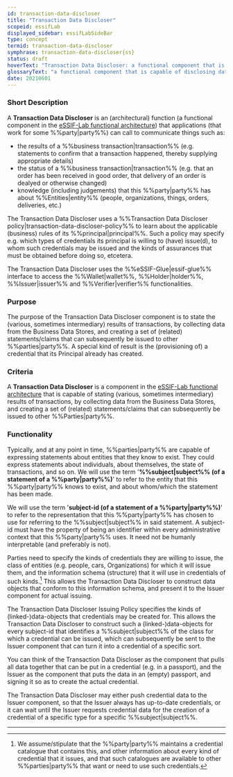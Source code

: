 ```yaml
---
id: transaction-data-discloser
title: "Transaction Data Discloser"
scopeid: essifLab
displayed_sidebar: essifLabSideBar
type: concept
termid: transaction-data-discloser
symphrase: transaction-data-discloser{ss}
status: draft
hoverText: "Transaction Data Discloser: a functional component that is capable of disclosing data."
glossaryText: "a functional component that is capable of disclosing data."
date: 20210601
---
```


### Short Description
A **Transaction Data Discloser** is an (architectural) function (a functional component in the [eSSIF-Lab functional architecture](../essifLab-fw-func-arch)) that applications (that work for some %%party|party%%) can call to communicate things such as:
- the results of a %%business transaction|transaction%% (e.g. statements to confirm that a transaction happened, thereby supplying appropriate details)
- the status of a %%business transaction|transaction%% (e.g. that an order has been received in good order, that delivery of an order is dealyed or otherwise changed)
- knowledge (including judgements) that this %%party|party%% has about %%Entities|entity%% (people, organizations, things, orders, deliveries, etc.)

The Transaction Data Discloser uses a %%Transaction Data Discloser policy|transaction-data-discloser-policy%% to learn about the applicable (business) rules of its %%principal|principal%%. Such a policy may specify e.g. which types of credentials its principal is willing to (have) issue(d), to whom such credentials may be issued and the kinds of assurances that must be obtained before doing so, etcetera.

The Transaction Data Discloser uses the %%eSSIF-Glue|essif-glue%% interface to access the %%Wallet|wallet%%, %%Holder|holder%%, %%Issuer|issuer%% and %%Verifier|verifier%% functionalities.

### Purpose
The purpose of the Transaction Data Discloser component is to state the (various, sometimes intermediary) results of transactions, by collecting data from the Business Data Stores, and creating a set of (related) statements/claims that can subsequently be issued to other %%parties|party%%. A special kind of result is the (provisioning of) a credential that its Principal already has created.

### Criteria
A **Transaction Data Discloser** is a component in the [eSSIF-Lab functional architecture](../essifLab-fw-func-arch) that is capable of stating (various, sometimes intermediary) results of transactions, by collecting data from the Business Data Stores, and creating a set of (related) statements/claims that can subsequently be issued to other %%Parties|party%%.

### Functionality
Typically, and at any point in time, %%parties|party%% are capable of expressing statements about entities that they know to exist. They could express statements about individuals, about themselves, the state of transactions, and so on. We will use the term '**%%subject|subject%% (of a statement of a %%party|party%%)**' to refer to the entity that this %%party|party%% knows to exist, and about whom/which the statement has been made.

We will use the term '**subject-id (of a statement of a %%party|party%%)**' to refer to the representation that this %%party|party%% has chosen to use for referring to the %%subject|subject%% in said statement. A subject-id must have the property of being an identifier within every administrative context that this %%party|party%% uses. It need not be humanly interpretable (and preferably is not).

Parties need to specify the kinds of credentials they are willing to issue, the class of entities (e.g. people, cars, Organizations) for which it will issue them, and the information schema (structure) that it will use in credentials of such kinds.[^1] This allows the Transaction Data Discloser to construct data objects that conform to this information schema, and present it to the Issuer component for actual issuing.

The Transaction Data Discloser Issuing Policy specifies the kinds of (linked-)data-objects that credentials may be created for. This allows the Transaction Data Discloser to construct such a (linked-)data-objects for every subject-id that identifies a %%subject|subject%% of the class for which a credential can be issued, which can subsequently be sent to the Issuer component that can turn it into a credential of a specific sort.

You can think of the Transaction Data Discloser as the component that pulls all data together that can be put in a credential (e.g. in a passport), and the Issuer as the component that puts the data in an (empty) passport, and signing it so as to create the actual credential.

The Transaction Data Discloser may either push credential data to the Issuer component, so that the Issuer always has up-to-date credentials, or it can wait until the Issuer requests credential data for the creation of a credential of a specific type for a specific %%subject|subject%%.

-----

[^1]: We assume/stipulate that the %%party|party%% maintains a credential catalogue that contains this, and other information about every kind of credential that it issues, and that such catalogues are available to other %%parties|party%% that want or need to use such credentials.
